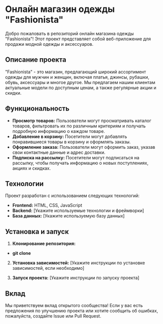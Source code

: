 # Онлайн магазин одежды "Fashionista"

Добро пожаловать в репозиторий онлайн магазина одежды "Fashionista"! Этот проект представляет собой веб-приложение для продажи модной одежды и аксессуаров.

## Описание проекта

"Fashionista" - это магазин, предлагающий широкий ассортимент одежды для мужчин и женщин, включая платья, джинсы, рубашки, обувь, аксессуары и многое другое. Мы предлагаем нашим клиентам актуальные модели по доступным ценам, а также регулярные акции и скидки.

## Функциональность

- **Просмотр товаров:** Пользователи могут просматривать каталог товаров, фильтровать их по различным критериям и получать подробную информацию о каждом товаре.
- **Добавление в корзину:** Посетители могут добавлять понравившиеся товары в корзину и оформлять заказы.
- **Оформление заказа:** Пользователи могут оформить заказ, указав свои контактные данные и адрес доставки.
- **Подписка на рассылку:** Посетители могут подписаться на рассылку, чтобы получать информацию о новых поступлениях, акциях и скидках.

## Технологии

Проект разработан с использованием следующих технологий:

- **Frontend:** HTML, CSS, JavaScript
- **Backend:** [Укажите используемые технологии и фреймворки]
- **База данных:** [Укажите используемую базу данных]

## Установка и запуск

1. **Клонирование репозитория:**

- **git clone** <repo url>

2. **Установка зависимостей:** [Укажите инструкции по установке зависимостей, если необходимо]

3. **Запуск проекта:** [Укажите инструкции по запуску проекта]

## Вклад

Мы приветствуем вклад открытого сообщества! Если у вас есть предложения по улучшению проекта или хотите сообщить об ошибках, пожалуйста, создайте Issue или Pull Request.



